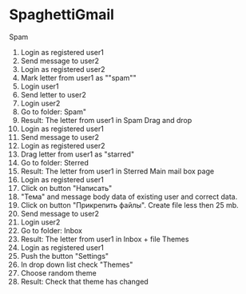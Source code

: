 # SpaghettiGmail
Spam
1. Login as registered user1
2. Send message to user2
3. Login as registered user2
4. Mark letter from user1 as ""spam""
5. Login user1 
6. Send letter to user2
7. Login user2
8. Go to folder: Spam"
9. Result: The letter from user1 in Spam
Drag and drop
1. Login as registered user1
2. Send message to user2
3. Login as registered user2
4. Drag letter from user1 as "starred"
5. Go to folder: Sterred
6. Result: The letter from user1 in Sterred
Main mail box page
1. Login as registered user1
2. Click on button "Написать"
3. "Тема" and message body data of existing user and correct data.
4. Click on button "Прикрепить файлы". Create file less then 25 mb.
5. Send message to user2
6. Login user2
7. Go to folder: Inbox
8. Result: The letter from user1 in Inbox + file
Themes
1. Login as registered user1
2. Push the button "Settings"
3. In drop down list check "Themes"
4. Choose random theme
5. Result: Check that theme has changed
